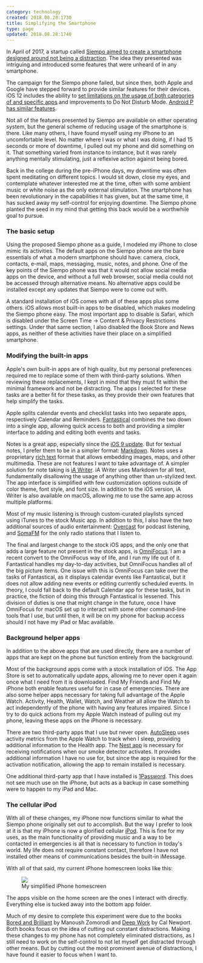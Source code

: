 ```yaml
---
category: technology
created: 2018.08.28:1730
title: Simplifying the Smartphone
type: page
updated: 2018.08.28:1740
---
```


In April of 2017, a startup called [Siempo aimed to create a smartphone designed around not being a distraction](https://medium.com/@getsiempo/siempo-experiences-a-sneak-peak-f01ca74056e6). The idea they presented was intriguing and introduced some features that were unheard of in any smartphone.

The campaign for the Siempo phone failed, but since then, both Apple and Google have stepped forward to provide similar features for their devices. iOS 12 includes the ability to [set limitations on the usage of both categories of and specific apps](https://www.macstories.net/news/ios-12-the-macstories-overview/) and improvements to Do Not Disturb Mode. [Android P has similar features](https://arstechnica.com/gadgets/2018/05/google-details-new-android-p-features-including-iphone-x-like-gesture-controls/).

Not all of the features presented by Siempo are available on either operating system, but the general scheme of reducing usage of the smartphone is there. Like many others, I have found myself using my iPhone to an uncomfortable level. No matter where I was or what I was doing, if I had 15 seconds or more of downtime, I pulled out my phone and did something on it. That something varied from instance to instance, but it was rarely anything mentally stimulating, just a reflexive action against being bored.

Back in the college during the pre-iPhone days, my downtime was often spent meditating on different topics. I would sit down, close my eyes, and contemplate whatever interested me at the time, often with some ambient music or white noise as the only external stimulation. The smartphone has been revolutionary in the capabilities it has given, but at the same time, it has sucked away my self-control for enjoying downtime. The Siempo phone planted the seed in my mind that getting this back would be a worthwhile goal to pursue.

### The basic setup

Using the proposed Siempo phone as a guide, I modeled my iPhone to close mimic its activities. The default apps on the Siempo phone are the bare essentials of what a modern smartphone should have: camera, clock, contacts, e-mail, maps, messaging, music, notes, and phone. One of the key points of the Siempo phone was that it would not allow social media apps on the device, and without a full web browser, social media could not be accessed through alternative means. No alternative apps could be installed except any updates that Siempo were to come out with.

A standard installation of iOS comes with all of these apps plus some others. iOS allows most built-in apps to be disabled, which makes modeling the Siempo phone easy. The most important app to disable is Safari, which is disabled under the Screen Time -> Content & Privacy Restrictions settings. Under that same section, I also disabled the Book Store and News apps, as neither of these activities have their place on a simplified smartphone.

### Modifying the built-in apps

Apple's own built-in apps are of high quality, but my personal preferences required me to replace some of them with third-party solutions. When reviewing these replacements, I kept in mind that they must fit within the minimal framework and not be distracting. The apps I selected for these tasks are a better fit for these tasks, as they provide their own features that help simplify the tasks.

Apple splits calendar events and checklist tasks into two separate apps, respectively Calendar and Reminders. [Fantastical](https://flexibits.com/fantastical-iphone) combines the two down into a single app, allowing quick access to both and providing a simpler interface to adding and editing both events and tasks.

Notes is a great app, especially since the [iOS 9 update](https://www.macworld.com/article/2947866/ios/meet-the-new-notes-ios-9s-feature-packed-evernote-rival.html). But for textual notes, I prefer them to be in a simpler format: [Markdown](https://en.wikipedia.org/wiki/Markdown). Notes uses a proprietary [rich text](https://en.wikipedia.org/wiki/Formatted_text) format that allows embedding images, maps, and other multimedia. These are not features I want to take advantage of. A simpler solution for note taking is [iA Writer](https://ia.net/writer). iA Writer uses Markdown for all text, fundamentally disallowing the usage of anything other than un-stylized text. The app interface is simplified with few customization options outside of color theme, font style, and font size. In addition to the iOS version, iA Writer is also available on macOS, allowing me to use the same app across multiple platforms.

Most of my music listening is through custom-curated playlists synced using iTunes to the stock Music app. In addition to this, I also have the two additional sources of audio entertainment: [Overcast](https://overcast.fm/) for podcast listening, and [SomaFM](http://somafm.com/mobile/iphone.html) for the only radio stations that I listen to.

The final and largest change to the stock iOS apps, and the only one that adds a large feature not present in the stock apps, is [OmniFocus](https://www.omnigroup.com/omnifocus/ios). I am a recent convert to the OmniFocus way of life, and I run my life out of it. Fantastical handles my day-to-day activities, but OmniFocus handles all of the big picture items. One issue with this is OmniFocus can take over the tasks of Fantastical, as it displays calendar events like Fantastical, but it does not allow adding new events or editing currently scheduled events. In theory, I could fall back to the default Calendar app for these tasks, but in practice, the fiction of doing this through Fantastical is lessened. This division of duties is one that might change in the future, once I have OmniFocus for macOS set up to interact with some other command-line tools that I use, but until then, it will be on my phone for backup access should I not have my iPad or Mac available.

### Background helper apps

In addition to the above apps that are used directly, there are a number of apps that are kept on the phone but function entirely from the background.

Most of the background apps come with a stock installation of iOS. The App Store is set to automatically update apps, allowing me to never open it again once what I need from it is downloaded. Find My Friends and Find My iPhone both enable features useful for in case of emergencies. There are also some helper apps necessary for taking full advantage of the Apple Watch. Activity, Health, Wallet, Watch, and Weather all allow the Watch to act independently of the phone with having any features impaired. Since I try to do quick actions from my Apple Watch instead of pulling out my phone, leaving these apps on the iPhone is necessary.

There are two third-party apps that I use but never open. [AutoSleep](http://autosleep.tantsissa.com/) uses activity metrics from the Apple Watch to track when I sleep, providing additional information to the Health app. The [Nest app](https://nest.com/app/) is necessary for receiving notifications when our smoke detector activates. It provides additional information I have no use for, but since the app is required for the activation notification, allowing the app to remain installed is necessary.

One additional third-party app that I have installed is [1Password](https://1password.com). This does not see much use on the iPhone, but acts as a backup in case something were to happen to my iPad and Mac.

### The cellular iPod

With all of these changes, my iPhone now functions similar to what the Siempo phone originally set out to accomplish. But the way I prefer to look at it is that my iPhone is now a glorified cellular [iPod](https://en.wikipedia.org/wiki/IPod). This is fine for my uses, as the main functionality of providing music and a way to be contacted in emergencies is all that is necessary to function in today's world. My life does not require constant contact, therefore I have not installed other means of communications besides the built-in iMessage.

With all of that said, my current iPhone homescreen looks like this:

<figure class='half'>
    <img src='/images/simplifying-the-smartphone_homescreen.png'>
    <figcaption>My simplified iPhone homescreen</figcaption>
</figure>

The apps visible on the home screen are the ones I interact with directly. Everything else is tucked away into the bottom app folder.

Much of my desire to complete this experiment were due to the books [Bored and Brilliant](http://www.manoushz.com/book/) by Manoush Zomorodi and [Deep Work](http://calnewport.com/books/deep-work/) by Cal Newport. Both books focus on the idea of cutting out constant distractions. Making these changes to my phone has not completely eliminated distractions, as I still need to work on the self-control to not let myself get distracted through other means. But by cutting out the most prominent avenue of distractions, I have found it easier to focus when I want to.


